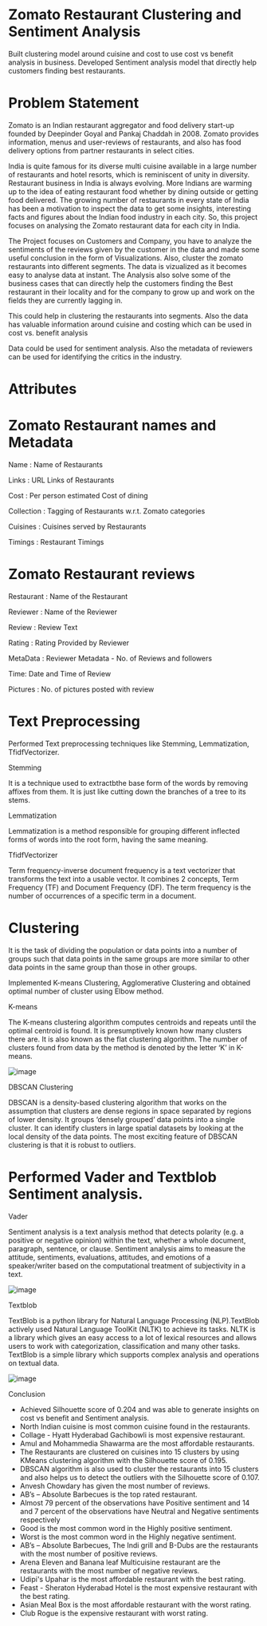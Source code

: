 # Zomato Restaurant Clustering and Sentiment Analysis

Built clustering model around cuisine and cost to use cost vs benefit analysis in business. Developed Sentiment analysis model that directly help customers finding best restaurants.

# Problem Statement

Zomato is an Indian restaurant aggregator and food delivery start-up founded by Deepinder Goyal and Pankaj Chaddah in 2008. Zomato provides information, menus and user-reviews of restaurants, and also has food delivery options from partner restaurants in select cities.

India is quite famous for its diverse multi cuisine available in a large number of restaurants and hotel resorts, which is reminiscent of unity in diversity. Restaurant business in India is always evolving. More Indians are warming up to the idea of eating restaurant food whether by dining outside or getting food delivered. The growing number of restaurants in every state of India has been a motivation to inspect the data to get some insights, interesting facts and figures about the Indian food industry in each city. So, this project focuses on analysing the Zomato restaurant data for each city in India.

The Project focuses on Customers and Company, you have to analyze the sentiments of the reviews given by the customer in the data and made some useful conclusion in the form of Visualizations. Also, cluster the zomato restaurants into different segments. The data is vizualized as it becomes easy to analyse data at instant. The Analysis also solve some of the business cases that can directly help the customers finding the Best restaurant in their locality and for the company to grow up and work on the fields they are currently lagging in.

This could help in clustering the restaurants into segments. Also the data has valuable information around cuisine and costing which can be used in cost vs. benefit analysis

Data could be used for sentiment analysis. Also the metadata of reviewers can be used for identifying the critics in the industry.

# Attributes

# Zomato Restaurant names and Metadata

Name : Name of Restaurants

Links : URL Links of Restaurants

Cost : Per person estimated Cost of dining

Collection : Tagging of Restaurants w.r.t. Zomato categories

Cuisines : Cuisines served by Restaurants

Timings : Restaurant Timings

# Zomato Restaurant reviews

Restaurant : Name of the Restaurant

Reviewer : Name of the Reviewer

Review : Review Text

Rating : Rating Provided by Reviewer

MetaData : Reviewer Metadata - No. of Reviews and followers

Time: Date and Time of Review

Pictures : No. of pictures posted with review

# Text Preprocessing

Performed Text preprocessing techniques like Stemming, Lemmatization, TfidfVectorizer.

Stemming

It is a technique used to extractbthe base form of the words by removing affixes from them. It is just like cutting down the branches of a tree to its stems.

Lemmatization

Lemmatization is a method responsible for grouping different inflected forms of words into the root form, having the same meaning.

TfidfVectorizer

Term frequency-inverse document frequency is a text vectorizer that transforms the text into a usable vector. It combines 2 concepts, Term Frequency (TF) and Document Frequency (DF). The term frequency is the number of occurrences of a specific term in a document.

# Clustering

It is the task of dividing the population or data points into a number of groups such that data points in the same groups are more similar to other data points in the same group than those in other groups.

Implemented K-means Clustering, Agglomerative Clustering and obtained optimal number of cluster using Elbow method.

K-means

The K-means clustering algorithm computes centroids and repeats until the optimal centroid is found. It is presumptively known how many clusters there are. It is also known as the flat clustering algorithm. The number of clusters found from data by the method is denoted by the letter ‘K’ in K-means.

![image](https://user-images.githubusercontent.com/102653523/209869956-4330dd50-c2e3-414c-aead-5e1f3bbe5913.png)


DBSCAN Clustering

DBSCAN is a density-based clustering algorithm that works on the assumption that clusters are dense regions in space separated by regions of lower density. It groups ‘densely grouped’ data points into a single cluster. It can identify clusters in large spatial datasets by looking at the local density of the data points. The most exciting feature of DBSCAN clustering is that it is robust to outliers.

# Performed Vader and Textblob Sentiment analysis.

Vader

Sentiment analysis is a text analysis method that detects polarity (e.g. a positive or negative opinion) within the text, whether a whole document, paragraph, sentence, or clause. Sentiment analysis aims to measure the attitude, sentiments, evaluations, attitudes, and emotions of a speaker/writer based on the computational treatment of subjectivity in a text.

![image](https://user-images.githubusercontent.com/102653523/209870038-6644bc68-8699-4d58-9424-4f7cb224cad6.png)


Textblob

TextBlob is a python library for Natural Language Processing (NLP).TextBlob actively used Natural Language ToolKit (NLTK) to achieve its tasks. NLTK is a library which gives an easy access to a lot of lexical resources and allows users to work with categorization, classification and many other tasks. TextBlob is a simple library which supports complex analysis and operations on textual data.

![image](https://user-images.githubusercontent.com/102653523/209870089-c72745c0-915a-4cc5-9f99-4ec586c642ad.png)


Conclusion

* Achieved Silhouette score of 0.204 and was able to generate insights on cost vs benefit and Sentiment analysis.
* North Indian cuisine is most common cuisine found in the restaurants.
* Collage - Hyatt Hyderabad Gachibowli is most expensive restaurant.
* Amul and Mohammedia Shawarma are the most affordable restaurants.
* The Restaurants are clustered on cuisines into 15 clusters by using KMeans clustering algorithm with the Silhouette score of 0.195.
* DBSCAN algorithm is also used to cluster the restaurants into 15 clusters and also helps us to detect the outliers with the Silhouette score of 0.107.
* Anvesh Chowdary has given the most number of reviews.
* AB’s – Absolute Barbecues is the top rated restaurant.
* Almost 79 percent of the observations have Positive sentiment and 14 and 7 percent of the observations have Neutral and Negative sentiments respectively
* Good is the most common word in the Highly positive sentiment.
* Worst is the most common word in the Highly negative sentiment.
* AB’s – Absolute Barbecues, The Indi grill and B-Dubs are the restaurants with the most number of positive reviews.
* Arena Eleven and Banana leaf Multicuisine restaurant are the restaurants with the most number of negative reviews.
* Udipi's Upahar is the most affordable restaurant with the best rating.
* Feast - Sheraton Hyderabad Hotel is the most expensive restaurant with the best rating.
* Asian Meal Box is the most affordable restaurant with the worst rating.
* Club Rogue is the expensive restaurant with worst rating.
